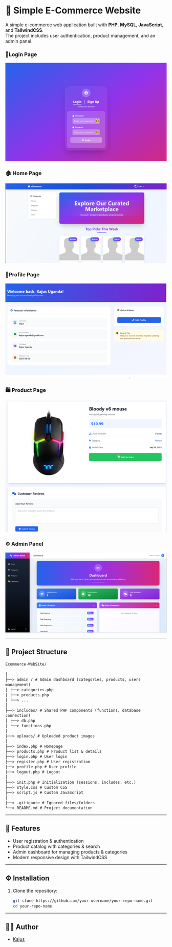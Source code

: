 # 🛒 Simple E-Commerce Website

A simple e-commerce web application built with **PHP**, **MySQL**, **JavaScript**, and **TailwindCSS**.  
The project includes user authentication, product management, and an admin panel.
### 🔑Login Page
![Login page Screenshot](screenshots/loginpage.png)

### 🏠 Home Page
![Homepage Screenshot](screenshots/homepage.png)

### 👤Profile Page
![Profile Screenshot](screenshots/profilepage.png)

### 🛍️ Product Page
![Product Screenshot](screenshots/product.png)

### ⚙️ Admin Panel
![Admin Panel Screenshot](screenshots/admin.png)

---

## 📂 Project Structure
```
Ecommerce-WebSite/

│  
├──> admin / # Admin dashboard (categories, products, users management)  
│ ├──> categories.php  
│ ├──> products.php  
│ └──> ...  
│  
├──> includes/ # Shared PHP components (functions, database connection)  
│ ├──> db.php  
│ └──> functions.php  
│  
├──> uploads/ # Uploaded product images  
│  
├──> index.php # Homepage  
├──> products.php # Product list & details  
├──> login.php # User login  
├──> register.php # User registration  
├──> profile.php # User profile  
├──> logout.php # Logout  
│  
├──> init.php # Initialization (sessions, includes, etc.)  
├──> style.css # Custom CSS  
├──> script.js # Custom JavaScript  
│  
├──> .gitignore # Ignored files/folders  
└──> README.md # Project documentation
```
---

## 🚀 Features
- User registration & authentication  
- Product catalog with categories & search  
- Admin dashboard for managing products & categories  
- Modern responsive design with TailwindCSS  

---

## ⚙️ Installation

1. Clone the repository:
   ```bash
   git clone https://github.com/your-username/your-repo-name.git
   cd your-repo-name

---

## 👨‍💻 Author

-   [Kajus](https://github.com/kajus11)
